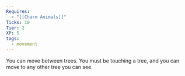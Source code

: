 ```yaml
---
Requires:
  - "[[Charm Animals]]"
Ticks: 10
Tier: 2
XP: 5
tags:
  - movement
---
```

You can move between trees. You must be touching a tree, and you can move to any other tree you can see.